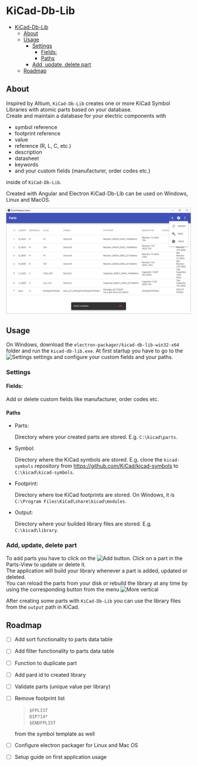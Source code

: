 # KiCad-Db-Lib

- [KiCad-Db-Lib](#kicad-db-lib)
  - [About](#about)
  - [Usage](#usage)
    - [Settings](#settings)
      - [Fields:](#fields)
      - [Paths](#paths)
    - [Add, update, delete part](#add-update-delete-part)
  - [Roadmap](#roadmap)

## About

Inspired by Altium, `KiCad-Db-Lib` creates one or more KiCad Symbol Libraries with atomic parts based on your database.  
Create and maintain a database for your electric components with

- symbol reference
- footprint reference
- value
- reference (R, L, C, etc.)
- description
- datasheet
- keywords
- and your custom fields (manufacturer, order codes etc.)

inside of `KiCad-Db-Lib`.

Created with Angular and Electron KiCad-Db-Lib can be used on Windows, Linux and MacOS.

![Screenshot](documentation/screenshot-parts.png 'Screenshot')

## Usage

On Windows, download the `electron-packager/kicad-db-lib-win32-x64` folder and run the `kicad-db-lib.exe`.
At first startup you have to go to the ![Settings][settings] settings and configure your custom fields and your paths.

### Settings

#### Fields:

Add or delete custom fields like manufacturer, order codes etc.

#### Paths

- Parts:

  Directory where your created parts are stored. E.g. `C:\kicad\parts`.

- Symbol:

  Directory where the KiCad symbols are stored. E.g. clone the `kicad-symbols` repository from https://github.com/KiCad/kicad-symbols to `C:\kicad\kicad-symbols`.

- Footprint:

  Directory where toe KiCad footprints are stored. On Windows, it is `C:\Program Files\KiCad\share\kicad\modules`.

- Output:

  Directory where your builded library files are stored. E.g. `C:\kicad\library`.

### Add, update, delete part

To add parts you have to click on the ![Add][add] button. Click on a part in the Parts-View to update or delete it.  
The application will build your library whenever a part is added, updated or deleted.  
You can reload the parts from your disk or rebuild the library at any time by using the corresponding button from the menu ![More vertical][more-vert]

After creating some parts with `KiCad-Db-Lib` you can use the library files from the `output` path in KiCad.

## Roadmap

- [ ] Add sort functionality to parts data table
- [ ] Add filter functionality to parts data table
- [ ] Function to duplicate part
- [ ] Add pard id to created library
- [ ] Validate parts (unique value per library)
- [ ] Remove footprint list

  > `$FPLIST`  
  > `DIP?14*`  
  > `$ENDFPLIST`

  from the symbol template as well
- [ ] Configure electron packager for Linux and Mac OS
- [ ] Setup guide on first application usage

[settings]: https://material.io/tools/icons/static/icons/baseline-settings-20px.svg 'Settings Icon'
[add]: https://material.io/tools/icons/static/icons/baseline-add-24px.svg 'Add Icon'
[more-vert]: https://material.io/tools/icons/static/icons/baseline-more_vert-24px.svg 'More vert Icon'

